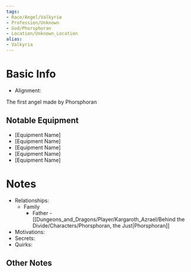 ```yaml
---
tags:
- Race/Angel/Valkyrie
- Profession/Unknown
- God/Phorsphoran
- Location/Unknown_Location
alias:
- Valkyria
---
```

# Basic Info
- Alignment: 

The first angel made by Phorsphoran

## Notable Equipment
- [Equipment Name]
- [Equipment Name]
- [Equipment Name]
- [Equipment Name]
- [Equipment Name]

# Notes
- Relationships: 
	- Family
		- Father - [[Dungeons_and_Dragons/Player/Kargaroth_Azrael/Behind the Divide/Characters/Phorsphoran, the Just|Phorsphoran]]
- Motivations: 
- Secrets: 
- Quirks: 

## Other Notes


